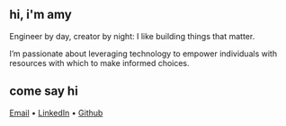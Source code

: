 ## hi, i'm amy

Engineer by day, creator by night: I like building things that matter.

I’m passionate about leveraging technology to empower individuals with resources with which to make informed choices.

## come say hi

[Email](mailto:mail.for.loftus@gmail.com) • [LinkedIn](https://www.linkedin.com/in/aploftus/) • [Github](https://github.com/aploftus/)
